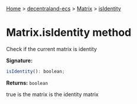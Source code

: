 [Home](./index) &gt; [decentraland-ecs](./decentraland-ecs.md) &gt; [Matrix](./decentraland-ecs.matrix.md) &gt; [isIdentity](./decentraland-ecs.matrix.isidentity.md)

# Matrix.isIdentity method

Check if the current matrix is identity

**Signature:**
```javascript
isIdentity(): boolean;
```
**Returns:** `boolean`

true is the matrix is the identity matrix
